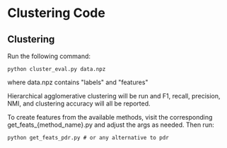 # Clustering Code

## Clustering 

Run the following command:

```
python cluster_eval.py data.npz
```

where data.npz contains "labels" and "features"

Hierarchical agglomerative clustering will be run and F1, recall, precision, NMI, and clustering accuracy will all be reported.

To create features from the available methods, visit the corresponding get\_feats\_{method\_name}.py and adjust the args as needed. Then run:

```
python get_feats_pdr.py # or any alternative to pdr
```
